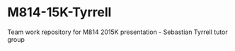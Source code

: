 # M814-15K-Tyrrell
Team work repository for M814 2015K presentation - Sebastian Tyrrell tutor group 
